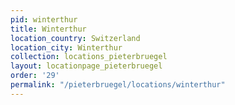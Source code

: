 ```yaml
---
pid: winterthur
title: Winterthur
location_country: Switzerland
location_city: Winterthur
collection: locations_pieterbruegel
layout: locationpage_pieterbruegel
order: '29'
permalink: "/pieterbruegel/locations/winterthur"
---
```

